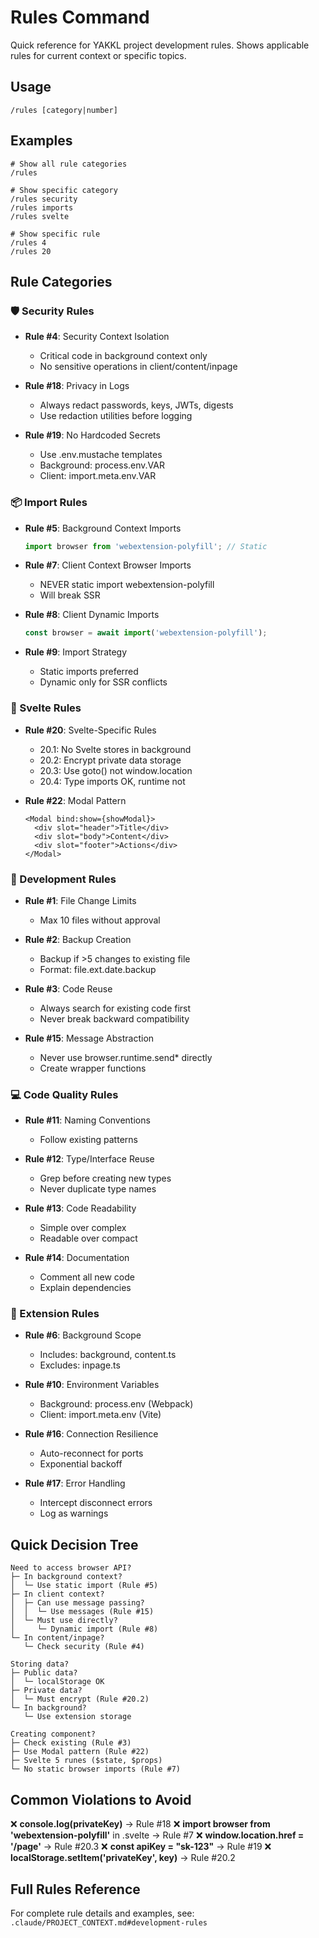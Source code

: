 # Rules Command

Quick reference for YAKKL project development rules. Shows applicable rules for current context or specific topics.

## Usage
```
/rules [category|number]
```

## Examples
```
# Show all rule categories
/rules

# Show specific category
/rules security
/rules imports
/rules svelte

# Show specific rule
/rules 4
/rules 20
```

## Rule Categories

### 🛡️ Security Rules
- **Rule #4**: Security Context Isolation
  - Critical code in background context only
  - No sensitive operations in client/content/inpage
  
- **Rule #18**: Privacy in Logs
  - Always redact passwords, keys, JWTs, digests
  - Use redaction utilities before logging
  
- **Rule #19**: No Hardcoded Secrets
  - Use .env.mustache templates
  - Background: process.env.VAR
  - Client: import.meta.env.VAR

### 📦 Import Rules
- **Rule #5**: Background Context Imports
  ```typescript
  import browser from 'webextension-polyfill'; // Static
  ```
  
- **Rule #7**: Client Context Browser Imports
  - NEVER static import webextension-polyfill
  - Will break SSR
  
- **Rule #8**: Client Dynamic Imports
  ```typescript
  const browser = await import('webextension-polyfill');
  ```
  
- **Rule #9**: Import Strategy
  - Static imports preferred
  - Dynamic only for SSR conflicts

### 🎨 Svelte Rules
- **Rule #20**: Svelte-Specific Rules
  - 20.1: No Svelte stores in background
  - 20.2: Encrypt private data storage
  - 20.3: Use goto() not window.location
  - 20.4: Type imports OK, runtime not
  
- **Rule #22**: Modal Pattern
  ```svelte
  <Modal bind:show={showModal}>
    <div slot="header">Title</div>
    <div slot="body">Content</div>
    <div slot="footer">Actions</div>
  </Modal>
  ```

### 🔧 Development Rules
- **Rule #1**: File Change Limits
  - Max 10 files without approval
  
- **Rule #2**: Backup Creation
  - Backup if >5 changes to existing file
  - Format: file.ext.date.backup
  
- **Rule #3**: Code Reuse
  - Always search for existing code first
  - Never break backward compatibility
  
- **Rule #15**: Message Abstraction
  - Never use browser.runtime.send* directly
  - Create wrapper functions

### 💻 Code Quality Rules
- **Rule #11**: Naming Conventions
  - Follow existing patterns
  
- **Rule #12**: Type/Interface Reuse
  - Grep before creating new types
  - Never duplicate type names
  
- **Rule #13**: Code Readability
  - Simple over complex
  - Readable over compact
  
- **Rule #14**: Documentation
  - Comment all new code
  - Explain dependencies

### 🔌 Extension Rules
- **Rule #6**: Background Scope
  - Includes: background, content.ts
  - Excludes: inpage.ts
  
- **Rule #10**: Environment Variables
  - Background: process.env (Webpack)
  - Client: import.meta.env (Vite)
  
- **Rule #16**: Connection Resilience
  - Auto-reconnect for ports
  - Exponential backoff
  
- **Rule #17**: Error Handling
  - Intercept disconnect errors
  - Log as warnings

## Quick Decision Tree

```
Need to access browser API?
├─ In background context?
│  └─ Use static import (Rule #5)
├─ In client context?
│  ├─ Can use message passing?
│  │  └─ Use messages (Rule #15)
│  └─ Must use directly?
│     └─ Dynamic import (Rule #8)
└─ In content/inpage?
   └─ Check security (Rule #4)

Storing data?
├─ Public data?
│  └─ localStorage OK
├─ Private data?
│  └─ Must encrypt (Rule #20.2)
└─ In background?
   └─ Use extension storage

Creating component?
├─ Check existing (Rule #3)
├─ Use Modal pattern (Rule #22)
├─ Svelte 5 runes ($state, $props)
└─ No static browser imports (Rule #7)
```

## Common Violations to Avoid

❌ **console.log(privateKey)** → Rule #18
❌ **import browser from 'webextension-polyfill'** in .svelte → Rule #7
❌ **window.location.href = '/page'** → Rule #20.3
❌ **const apiKey = "sk-123"** → Rule #19
❌ **localStorage.setItem('privateKey', key)** → Rule #20.2

## Full Rules Reference

For complete rule details and examples, see:
`.claude/PROJECT_CONTEXT.md#development-rules`